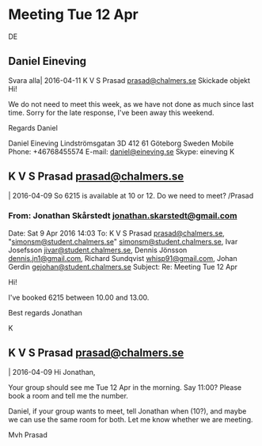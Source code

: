 # Meeting Tue 12 Apr

DE
## Daniel Eineving
   Svara alla|
2016-04-11
K V S Prasad <prasad@chalmers.se> 
Skickade objekt
Hi!

We do not need to meet this week, as we have not done as much since last time.
Sorry for the late response, I've been away this weekend. 

Regards Daniel


 
Daniel Eineving
Lindströmsgatan 3D
412 61 Göteborg
Sweden
Mobile Phone: +46768455574
E-mail: daniel@eineving.se
Skype: eineving
K
## K V S Prasad <prasad@chalmers.se>
 |
2016-04-09
So 6215 is available at 10 or 12.  Do we need to meet?
/Prasad
 

### From: Jonathan Skårstedt <jonathan.skarstedt@gmail.com>
Date: Sat 9 Apr 2016 14:03
To: K V S Prasad <prasad@chalmers.se>, "simonsm@student.chalmers.se" <simonsm@student.chalmers.se>, Ivar Josefsson <jivar@student.chalmers.se>, Dennis Jönsson <dennis.jn1@gmail.com>, Richard Sundqvist <whisp91@gmail.com>, Johan Gerdin <gejohan@student.chalmers.se>
Subject: Re: Meeting Tue 12 Apr


Hi!

I've booked 6215 between 10.00 and 13.00. 

Best regards
Jonathan 

K
## K V S Prasad <prasad@chalmers.se>
 |
2016-04-09
Hi Jonathan,

Your group should see me Tue 12 Apr in the morning.   Say 11:00?  Please book a room and tell me the number.

Daniel, if your group wants to meet, tell Jonathan when (10?), and maybe we can use the same room for both.  Let me know whether we are meeting.

Mvh
Prasad
